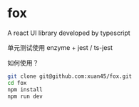 # fox

A react UI library developed by typescript

单元测试使用 enzyme + jest / ts-jest

如何使用？

```bash
git clone git@github.com:xuan45/fox.git
cd fox
npm install
npm run dev
```
